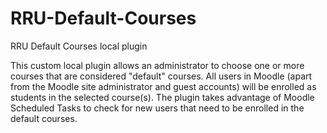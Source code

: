# RRU-Default-Courses
RRU Default Courses local plugin

This custom local plugin allows an administrator to choose one or more courses
that are considered "default" courses. All users in Moodle (apart from the 
Moodle site administrator and guest accounts) will be enrolled as students in
the selected course(s). The plugin takes advantage of Moodle Scheduled Tasks to 
check for new users that need to be enrolled in the default courses.
